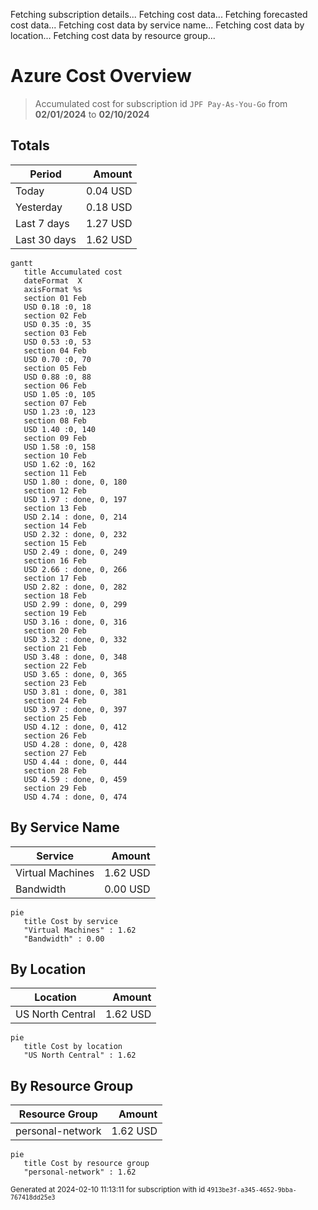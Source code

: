 Fetching subscription details...
Fetching cost data...
Fetching forecasted cost data...
Fetching cost data by service name...
Fetching cost data by location...
Fetching cost data by resource group...
# Azure Cost Overview

> Accumulated cost for subscription id `JPF Pay-As-You-Go` from **02/01/2024** to **02/10/2024**

## Totals

|Period|Amount|
|---|---:|
|Today|0.04 USD|
|Yesterday|0.18 USD|
|Last 7 days|1.27 USD|
|Last 30 days|1.62 USD|

```mermaid
gantt
   title Accumulated cost
   dateFormat  X
   axisFormat %s
   section 01 Feb
   USD 0.18 :0, 18
   section 02 Feb
   USD 0.35 :0, 35
   section 03 Feb
   USD 0.53 :0, 53
   section 04 Feb
   USD 0.70 :0, 70
   section 05 Feb
   USD 0.88 :0, 88
   section 06 Feb
   USD 1.05 :0, 105
   section 07 Feb
   USD 1.23 :0, 123
   section 08 Feb
   USD 1.40 :0, 140
   section 09 Feb
   USD 1.58 :0, 158
   section 10 Feb
   USD 1.62 :0, 162
   section 11 Feb
   USD 1.80 : done, 0, 180
   section 12 Feb
   USD 1.97 : done, 0, 197
   section 13 Feb
   USD 2.14 : done, 0, 214
   section 14 Feb
   USD 2.32 : done, 0, 232
   section 15 Feb
   USD 2.49 : done, 0, 249
   section 16 Feb
   USD 2.66 : done, 0, 266
   section 17 Feb
   USD 2.82 : done, 0, 282
   section 18 Feb
   USD 2.99 : done, 0, 299
   section 19 Feb
   USD 3.16 : done, 0, 316
   section 20 Feb
   USD 3.32 : done, 0, 332
   section 21 Feb
   USD 3.48 : done, 0, 348
   section 22 Feb
   USD 3.65 : done, 0, 365
   section 23 Feb
   USD 3.81 : done, 0, 381
   section 24 Feb
   USD 3.97 : done, 0, 397
   section 25 Feb
   USD 4.12 : done, 0, 412
   section 26 Feb
   USD 4.28 : done, 0, 428
   section 27 Feb
   USD 4.44 : done, 0, 444
   section 28 Feb
   USD 4.59 : done, 0, 459
   section 29 Feb
   USD 4.74 : done, 0, 474
```

## By Service Name

|Service|Amount|
|---|---:|
|Virtual Machines|1.62 USD|
|Bandwidth|0.00 USD|

```mermaid
pie
   title Cost by service
   "Virtual Machines" : 1.62
   "Bandwidth" : 0.00
```

## By Location

|Location|Amount|
|---|---:|
|US North Central|1.62 USD|

```mermaid
pie
   title Cost by location
   "US North Central" : 1.62
```

## By Resource Group

|Resource Group|Amount|
|---|---:|
|personal-network|1.62 USD|

```mermaid
pie
   title Cost by resource group
   "personal-network" : 1.62
```

<sup>Generated at 2024-02-10 11:13:11 for subscription with id `4913be3f-a345-4652-9bba-767418dd25e3`</sup>
